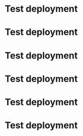 # Test deployment
# Test deployment
# Test deployment
# Test deployment
# Test deployment
# Test deployment
